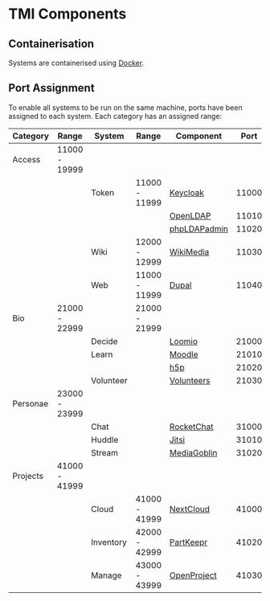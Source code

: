 # TMI Components


## Containerisation

Systems are containerised using [Docker](https://docker.io).

## Port Assignment

To enable all systems to be run on the same machine, ports have been assigned to
each system. Each category has an assigned range:


| Category  | Range         | System    | Range         | Component                                                                     | Port  |
| --        | --            | --        | --            | --                                                                            | --    |
| Access    | 11000 - 19999
|           |               | Token     | 11000 - 11999 | [Keycloak](https://www.keycloak.org)                                          | 11000 |
|           |               |           |               | [OpenLDAP](https://www.openldap.org)                                          | 11010 |
|           |               |           |               | [phpLDAPadmin](http://phpldapadmin.sourceforge.net/wiki/index.php/Main_Page)  | 11020 |
|           |               | Wiki      | 12000 - 12999 | [WikiMedia](https://www.wikimedia.org/)                                       | 11030 |
|           |               | Web       | 11000 - 11999 | [Dupal](https://drupal.org)                                                   | 11040 |
| Bio       | 21000 - 22999 |           | 21000 - 21999
|           |               | Decide    |               | [Loomio](https://www.loomio.org)                                              | 21000 |
|           |               | Learn     |               | [Moodle](https://moodle.org)                                                  | 21010 |
|           |               |           |               | [h5p](https://h5p.org)                                                        | 21020 |
|           |               | Volunteer |               | [Volunteers](https://github.com/playasoft/volunteers)                         | 21030 |
| Personae  | 23000 - 23999 |
|           |               | Chat      |               | [RocketChat](https://rocket.chat)                                             | 31000 |
|           |               | Huddle    |               | [Jitsi](https://www.jitsi.org)                                                | 31010 |
|           |               | Stream    |               | [MediaGoblin](http://mediagoblin.org)                                         | 31020 |
| Projects  | 41000 - 41999 |
|           |               | Cloud     | 41000 - 41999 | [NextCloud](https://nextcloud.org)                                            | 41000 |
|           |               | Inventory | 42000 - 42999 | [PartKeepr](https://partkeepr.org)                                            | 41020 |
|           |               | Manage    | 43000 - 43999 | [OpenProject](https://www.openproject.org)                                    | 41030 |
